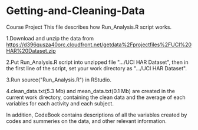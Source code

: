 # Getting-and-Cleaning-Data
Course Project
This file describes how Run_Analysis.R script works.

1.Download and unzip the data from https://d396qusza40orc.cloudfront.net/getdata%2Fprojectfiles%2FUCI%20HAR%20Dataset.zip

2.Put Run_Analysis.R script into unzipped file ".../UCI HAR Dataset", then in the first line of the script, set your work directory as ".../UCI HAR Dataset".

3.Run source("Run_Analysis.R") in RStudio.

4.clean_data.txt(5.3 Mb) and mean_data.txt(0.1 Mb) are created in the current work directory, containing the clean data and the average of each variables for each activity and each subject.

In addition, CodeBook contains descriptions of all the variables created by codes and summeries on the data, and other relevant information.
